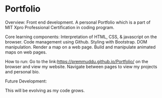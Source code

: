 # Portfolio

Overview: Front end development.
A personal Portfolio which is a part of MIT Xpro Professional Certification in coding program.

Core learning components:
Interpretation of HTML, CSS, & javascript on the browser.
Code management using Github. 
Styling with Bootstrap.
DOM manipulation.
Render a map on a web page. 
Build and manipulate animated maps on web pages.

How to run:
Go to the link:https://premmuddu.github.io/Portfolio/ on the browser and view my website.
Navigate between pages to view my projects and personal bio.

Future Development:

This will be evolving as my code grows. 


